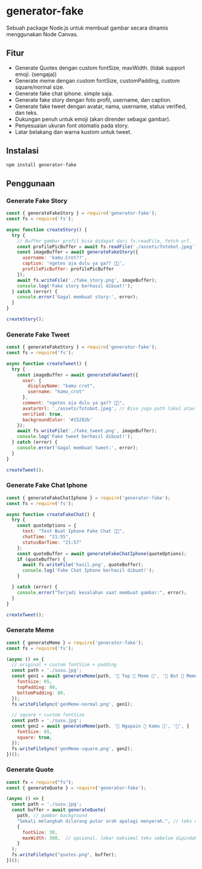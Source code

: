# generator-fake

Sebuah package Node.js untuk membuat gambar secara dinamis menggunakan Node Canvas.

## Fitur
- Generate Quotes dengan custom fontSize, maxWidth. (tidak support emoji. (sengaja))
- Generate meme dengan custom fontSize, customPadding, custom square/normal size.
- Generate fake chat iphone. simple saja. 
- Generate fake story dengan foto profil, username, dan caption.
- Generate fake tweet dengan avatar, nama, username, status verified, dan teks.
- Dukungan penuh untuk emoji (akan dirender sebagai gambar).
- Penyesuaian ukuran font otomatis pada story.
- Latar belakang dan warna kustom untuk tweet.

## Instalasi
```bash
npm install generator-fake
```

## Penggunaan

### Generate Fake Story
```javascript
const { generateFakeStory } = require('generator-fake');
const fs = require('fs');

async function createStory() {
  try {
    // Buffer gambar profil bisa didapat dari fs.readFile, fetch url.
    const profilePicBuffer = await fs.readFile('./assets/fotobot.jpeg');
    const imageBuffer = await generateFakeStory({
      username: 'kamu.Crot??',
      caption: 'ngetes aja dulu ya ga?? 🚀✨',
      profilePicBuffer: profilePicBuffer
    });
    await fs.writeFile('./fake_story.png', imageBuffer);
    console.log('Fake story berhasil dibuat!');
  } catch (error) {
    console.error('Gagal membuat story:', error);
  }
}

createStory();
```

### Generate Fake Tweet
```javascript
const { generateFakeStory } = require('generator-fake');
const fs = require('fs');

async function createTweet() {
  try {
    const imageBuffer = await generateFakeTweet({
      user: {
        displayName: "kamu crot",
        username: "kamu_crot"
      },
      comment: "ngetes aja dulu ya ga?? 🚀✨",
      avatarUrl: './assets/fotobot.jpeg', // Bisa juga path lokal atau URL atau buffer
      verified: true,
      backgroundColor: '#15202b'
    });
    await fs.writeFile('./fake_tweet.png', imageBuffer);
    console.log('Fake tweet berhasil dibuat!');
  } catch (error) {
    console.error('Gagal membuat tweet:', error);
  }
}

createTweet();
```

### Generate Fake Chat Iphone
```javascript
const { generateFakeChatIphone } = require('generator-fake');
const fs = require('fs');

async function createFakeChat() {
  try {
    const quoteOptions = {
      text: "Test Buat Iphone Fake Chat 🤔🤔",
      chatTime: "21:55",
      statusBarTime: "21:57"
    };
    const quoteBuffer = await generateFakeChatIphone(quoteOptions);
    if (quoteBuffer) {
      await fs.writeFile('hasil.png', quoteBuffer);
      console.log('Fake Chat Iphone berhasil dibuat!');
    }

  } catch (error) {
    console.error("Terjadi kesalahan saat membuat gambar:", error);
  }
}

createTweet();
```

### Generate Meme
```javascript
const { generateMeme } = require('generator-fake');
const fs = require('fs');

(async () => {
  // original + custom fontSize + padding
  const path = './susu.jpg';
  const gen1 = await generateMeme(path, '🤬 Top 🤬 Meme 🤬', '🤬 Bot 🤬 Meme 🤬', { 
    fontSize: 65,
    topPadding: 80,
    bottomPadding: 80,
  });
  fs.writeFileSync('genMeme-normal.png', gen1);

  // square + custom fontSize
  const path = './susu.jpg';
  const gen2 = await generateMeme(path, '🤬 Ngapain 🤬 Kamu 🤬', '🤬', { 
    fontSize: 65,
    square: true,
  });
  fs.writeFileSync('genMeme-square.png', gen2);
})();
```

### Generate Quote
```javascript
const fs = require("fs");
const { generateQuote } = require('generator-fake');

(async () => {
  const path = './susu.jpg';
  const buffer = await generateQuote(
    path, // gambar background
    "Sekali melangkah dilarang putar arah apalagi menyerah.", // teks quote
    {
      fontSize: 30,
      maxWidth: 300,  // opsional, lebar maksimal teks sebelum dipindah baris
    }
  );
  fs.writeFileSync("quotes.png", buffer);
})();
```